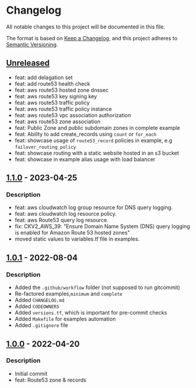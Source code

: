 # Changelog
All notable changes to this project will be documented in this file.

The format is based on [Keep a Changelog](https://keepachangelog.com/en/1.0.0/),
and this project adheres to [Semantic Versioning](https://semver.org/spec/v2.0.0.html).

## [Unreleased]
- feat: add delagation set
- feat: add route53 health check
- feat: aws route53 hosted zone dnssec
- feat: aws route53 key signing key
- feat: aws route53 traffic policy
- feat: aws route53 traffic policy instance
- feat: aws route53 vpc association authorization
- feat: aws route53 zone association
- feat: Public Zone and public subdomain zones in complete example
- feat: Ability to add create_records using `count` or `for_each`
- feat: showcase usage of `route53_record` policies in example, e.g `failover_routing_policy`
- feat: showcase routing with a static website hosted in an s3 bucket
- feat: showcase in example alias usage with load balancer


## [1.1.0] - 2023-04-25
### Description
- feat: aws cloudwatch log group resource for DNS query logging.
- feat: aws cloudwatch log resource policy.
- feat: aws Route53 query log resource.
- fix: CKV2_AWS_39: "Ensure Domain Name System (DNS) query logging is enabled for Amazon Route 53 hosted zones"
- moved static values to variables.tf file in examples.

## [1.0.1] - 2022-08-04
### Description
- Added the `.github/workflow` folder (not supposed to run gitcommit)
- Re-factored examples,`minimum` and `complete`
- Added `CHANGELOG.md`
- Added `CODEOWNERS`
- Added `versions.tf`, which is important for pre-commit checks
- Added `Makefile` for examples automation
- Added `.gitignore` file

## [1.0.0] - 2022-04-20
### Description
- Initial commit
- feat: Route53 zone & records

[Unreleased]: https://github.com/boldlink/terraform-aws-route53/compare/1.0.2...HEAD
[1.1.0]: https://github.com/boldlink/terraform-aws-route53/releases/tag/1.1.0
[1.0.1]: https://github.com/boldlink/terraform-aws-route53/releases/tag/1.0.1
[1.0.0]: https://github.com/boldlink/terraform-aws-route53/releases/tag/1.0.0
